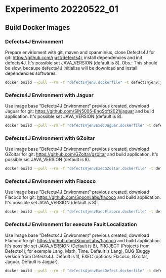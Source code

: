 # Experimento 20220522_01

## Build Docker Images
### Defects4J Environment
Prepare envirioment with git, maven and cpanminius, clone Defects4J for git: https://github.com/rjust/defects4j, install dependencies and init defects4J. It's possible set JAVA_VERSION (default is 8).
Obs.: This should be slow, because defects4J initialize will be download and install dependencies softwares.
```sh
docker build --pull --rm -f "defects4jenv.dockerfile" -t defects4jenv:java8 --build-arg JAVA_VERSION=8 "."
```
### Defects4J Environment with Jaguar
Use image base "Defects4J Environment" previous created, download Jaguar for git: https://github.com/SIN5005-EngSoft2021/jaguar and build application. It's possible set JAVA_VERSION (default is 8).
```sh
docker build --pull --rm -f "defects4jenvExecJaguar.dockerfile" -t defects4jenvexec:java8_jaguar --build-arg JAVA_VERSION=8 "."
```

### Defects4J Environment with GZoltar
Use image base "Defects4J Environment" previous created, download GZoltar for git: https://github.com/GZoltar/gzoltar and build application. It's possible set JAVA_VERSION (default is 8).
```sh
docker build --pull --rm -f "defects4jenvExecGZoltar.dockerfile" -t defects4jenvexec:java8_gzoltar --build-arg JAVA_VERSION=8 "."
```

### Defects4J Environment with Flacoco
Use image base "Defects4J Environment" previous created, download Flacoco for git: https://github.com/SpoonLabs/flacoco and build application. It's possible set JAVA_VERSION (default is 8).
```sh
docker build --pull --rm -f "defects4jenvExecFlacoco.dockerfile" -t defects4jenvexec:java8_flacoco --build-arg JAVA_VERSION=8 "."
```

### Defects4J Environment for execute Fault Localization
Use image base "Defects4J Environment" previous created, download Flacoco for git: https://github.com/SpoonLabs/flacoco and build application. It's possible set JAVA_VERSION (Default is 8), PROJECT (Projects from Defects4j, for exemple Lang, Math, Time. Default is Lang), BUG (Buggy version from Defects4J. Default is 1), EXEC (options: Flacoco, GZoltar, Jaguar. Default is Jaguar).
```sh
docker build --pull --rm -f "defects4jenvExecDefect.dockerfile" -t defects4jenvexec:java8_jaguar --build-arg JAVA_VERSION=8 --build-arg PROJECT=Lang --build-arg BUG=1 --build-arg EXEC=Jaguar "."
```
